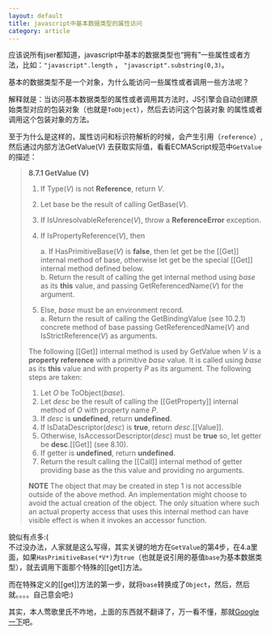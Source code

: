 ```yaml
---
layout: default
title: javascript中基本数据类型的属性访问
category: article
---
```


应该说所有jser都知道，javascript中基本的数据类型也“拥有”一些属性或者方法，比如：`"javascript".length` ，
`"javascript".substring(0,3)`。

基本的数据类型不是一个对象，为什么能访问一些属性或者调用一些方法呢？

解释就是：当访问基本数据类型的属性或者调用其方法时，JS引擎会自动创建原始类型对应的包装对象（也就是`ToObject`），然后去访问这个包装对象
的属性或者调用这个包装对象的方法。

至于为什么是这样的，属性访问和标识符解析的时候，会产生引用（`reference`）,然后通过内部方法GetValue(V)
去获取实际值，看看ECMAScript规范中`GetValue`的描述：


>**8.7.1 GetValue (V)**
>
>1. If Type(*V*) is not **Reference**, return *V*.
>2. Let base be the result of calling GetBase(*V*).
>3. If IsUnresolvableReference(*V*), throw a **ReferenceError** exception.
>4. If IsPropertyReference(*V*), then  
>
>    a. If HasPrimitiveBase(*V*) is **false**, then let get be the [[Get]] internal method of base, otherwise let get be the special [[Get]] internal method defined below.  
>    b. Return the result of calling the get internal method using *base* as its **this** value, and passing GetReferencedName(*V*) for the argument.
>    
>5. Else, *base* must be an environment record.  
>    a. Return the result of calling the GetBindingValue (see 10.2.1) concrete method of base passing GetReferencedName(*V*) and IsStrictReference(*V*) as arguments.  
>  
>The following [[Get]] internal method is used by GetValue when *V* is a **property reference** with a primitive *base* value. It is called using *base* as its **this** value and with property *P* as its argument. The following steps are taken:
>
>1. Let *O* be ToObject(*base*).
>2. Let *desc* be the result of calling the [[GetProperty]] internal method of *O* with property name *P*.
>3. If *desc* is **undefined**, return **undefined**.
>4. If IsDataDescriptor(*desc*) is **true**, return *desc*.[[Value]].
>5. Otherwise, IsAccessorDescriptor(*desc*) must be **true** so, let getter be **desc**.[[Get]] (see 8.10).
>6. If getter is **undefined**, return **undefined**.
>7. Return the result calling the [[Call]] internal method of getter providing base as the this value and providing no arguments.
>  
>**NOTE** The object that may be created in step 1 is not accessible outside of the above method. An implementation might choose to avoid the actual creation of the object. The only situation where such an actual property access that uses this internal method can have visible effect is when it invokes an accessor function.

貌似有点多:(   
不过没办法，人家就是这么写得，其实关键的地方在`GetValue`的第4步，在4.a里面，如果`HasPrimitiveBase(*V*)`为`true`（也就是说引用的基值`base`为基本数据类型），就去调用下面那个特殊的[[get]]方法。

而在特殊定义的[[get]]方法的第一步，就将`base`转换成了`Object`，然后，然后就。。。。自己意会吧:)

其实，本人莺歌里氏不咋地，上面的东西就不翻译了，万一看不懂，那就[Google一下](https://www.google.com.hk/webhp?hl=zh-CN)吧。
